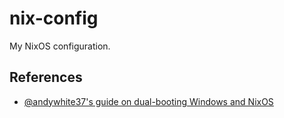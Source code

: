 # nix-config

My NixOS configuration.

## References

- [@andywhite37's guide on dual-booting Windows and NixOS](https://github.com/andywhite37/nixos/blob/9a3c13be14d3de4104322bb09efbf74245acffbd/DUAL_BOOT_WINDOWS_GUIDE.md)
